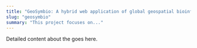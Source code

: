 ```yaml
---
title: "GeoSymbio: A hybrid web application of global geospatial bioinformatics and ecoinformatics for <em>Symbiodinium</em>-host symbioses"
slug: "geosymbio"
summary: "This project focuses on..."
---
```


Detailed content about the goes here.